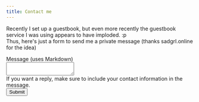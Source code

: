 ```yaml
---
title: Contact me
---
```

Recently I set up a guestbook, but even more recently the guestbook service I was using appears to have imploded. :p  
Thus, here's just a form to send me a private message (thanks sadgrl.online for the idea)

<form action="https://discord.com/api/webhooks/971894887425392680/DDWlT39qJCaPsQDOAe_ngc4lMu5_qelGeISIEf4vdVF-lS0UMp3IUdo5fpxyiZAqnO-k?wait=true" method="post">
<label>Message (uses Markdown) <br><textarea name="content" minlength="1" maxlength="2000"></textarea></label><br>
If you want a reply, make sure to include your contact information in the message.<br>
<input type="submit">
<input type="hidden" name="flags" value="4">
</form>
